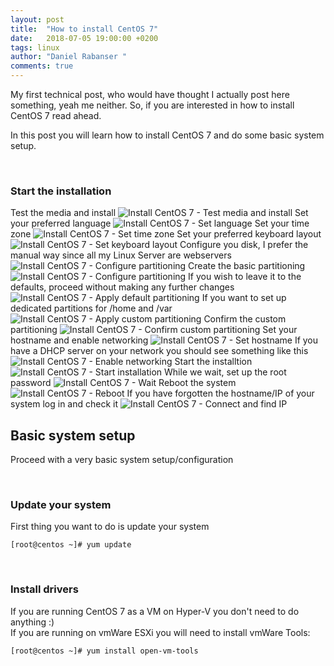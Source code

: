 ```yaml
---
layout: post
title:  "How to install CentOS 7"
date:   2018-07-05 19:00:00 +0200
tags: linux
author: "Daniel Rabanser "
comments: true
---
```

My first technical post, who would have thought I actually post here something, yeah me neither. So, if you are interested in how to install CentOS 7 read ahead.<!--excerpt-->


In this post you will learn how to install CentOS 7 and do some basic system setup.

<br>

### Start the installation
Test the media and install
![Install CentOS 7 - Test media and install](/assets/2018-07-05-how-to-install-centos-7/1_InstallCentOS7TestMediaAndInstall.png)
Set your preferred language
![Install CentOS 7 - Set language](/assets/2018-07-05-how-to-install-centos-7/2_InstallCentOS7SetLanguage.png)
Set your time zone
![Install CentOS 7 - Set time zone](/assets/2018-07-05-how-to-install-centos-7/3_InstallCentOS7SetTimeZone.png)
Set your preferred keyboard layout
![Install CentOS 7 - Set keyboard layout](/assets/2018-07-05-how-to-install-centos-7/4_InstallCentOS7SetKeyboardLayout.png)
Configure you disk, I prefer the manual way since all my Linux Server are webservers
![Install CentOS 7 - Configure partitioning](/assets/2018-07-05-how-to-install-centos-7/5_InstallCentOS7ConfigurePartitioning1.png)
Create the basic partitioning
![Install CentOS 7 - Configure partitioning](/assets/2018-07-05-how-to-install-centos-7/6_InstallCentOS7ConfigurePartitioning2.png)
If you wish to leave it to the defaults, proceed without making any further changes
![Install CentOS 7 - Apply default partitioning](/assets/2018-07-05-how-to-install-centos-7/7_InstallCentOS7ApplyDefaultPartitioning.png)
If you want to set up dedicated partitions for /home and /var
![Install CentOS 7 - Apply custom partitioning](/assets/2018-07-05-how-to-install-centos-7/8_InstallCentOS7ApplyCustomPartitioning.png)
Confirm the custom partitioning
![Install CentOS 7 - Confirm custom partitioning](/assets/2018-07-05-how-to-install-centos-7/9_InstallCentOS7ConfirmCustomPartitioning.png)
Set your hostname and enable networking
![Install CentOS 7 - Set hostname](/assets/2018-07-05-how-to-install-centos-7/10_InstallCentOS7SetHostname.png)
If you have a DHCP server on your network you should see something like this
![Install CentOS 7 - Enable networking](/assets/2018-07-05-how-to-install-centos-7/11_InstallCentOS7EnableNetworking.png)
Start the installtion
![Install CentOS 7 - Start installation](/assets/2018-07-05-how-to-install-centos-7/12_InstallCentOS7StartInstallation.png)
While we wait, set up the root password
![Install CentOS 7 - Wait](/assets/2018-07-05-how-to-install-centos-7/13_InstallCentOS7Wait.png)
Reboot the system
![Install CentOS 7 - Reboot](/assets/2018-07-05-how-to-install-centos-7/14_InstallCentOS7Reboot.png)
If you have forgotten the hostname/IP of your system log in and check it
![Install CentOS 7 - Connect and find IP](/assets/2018-07-05-how-to-install-centos-7/15_ConnectToCentOS7AndFindIPAddress.png)



## Basic system setup
Proceed with a very basic system setup/configuration

<br>

### Update your system
First thing you want to do is update your system
```
[root@centos ~]# yum update
```
<br>

### Install drivers
If you are running CentOS 7 as a VM on Hyper-V you don't need to do anything :)  
If you are running on vmWare ESXi you will need to install vmWare Tools:
```
[root@centos ~]# yum install open-vm-tools
```
